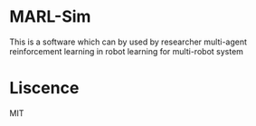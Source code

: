 # MARL-Sim
This is a software which can by used by researcher multi-agent reinforcement learning in robot learning for multi-robot system

# Liscence 
MIT
